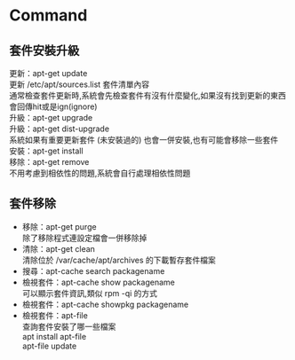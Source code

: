 # Command  
## 套件安裝升級  
更新：apt-get update  
更新 /etc/apt/sources.list 套件清單內容  
通常檢查套件更新時,系統會先檢查套件有沒有什麼變化,如果沒有找到更新的東西會回傳hit或是ign(ignore)  
升級：apt-get upgrade  
升級：apt-get dist-upgrade  
系統如果有重要更新套件 (未安裝過的) 也會一併安裝,也有可能會移除一些套件  
安裝：apt-get install  
移除：apt-get remove  
不用考慮到相依性的問題,系統會自行處理相依性問題  
## 套件移除  
- 移除：apt-get purge  
除了移除程式連設定檔會一併移除掉  
- 清除：apt-get clean  
清除位於 /var/cache/apt/archives 的下載暫存套件檔案  
- 搜尋：apt-cache search packagename  
- 檢視套件：apt-cache show packagename  
可以顯示套件資訊,類似 rpm -qi 的方式  
- 檢視套件：apt-cache showpkg packagename  
- 檢視套件：apt-file  
查詢套件安裝了哪一些檔案  
apt install apt-file  
apt-file update  